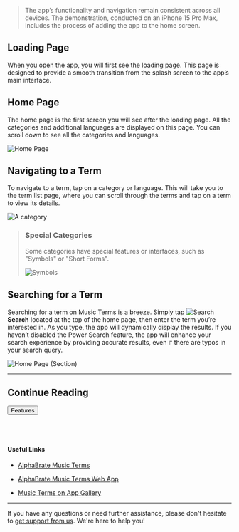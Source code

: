 > The app’s functionality and navigation remain consistent across all devices. The demonstration, conducted on an iPhone 15 Pro Max, includes the process of adding the app to the home screen.

## Loading Page

When you open the app, you will first see the loading page. This page is designed to provide a smooth transition from the splash screen to the app’s main interface.

## Home Page

The home page is the first screen you will see after the loading page. All the categories and additional languages are displayed on this page. You can scroll down to see all the categories and languages.

![Home Page](assets/home_page_scroll_intro.png?bg=transparent)

<div class="space-break dots" data-height="4"></div>

## Navigating to a Term

To navigate to a term, tap on a category or language. This will take you to the term list page, where you can scroll through the terms and tap on a term to view its details.

![A category](assets/cat_page_tap.png?bg=transparent)

> ### Special Categories
>
> Some categories have special features or interfaces, such as "Symbols" or "Short Forms".
>
> ![Symbols](assets/cat_sym.png?bg=transparent)

<div class="space-break dots" data-height="4"></div>

## Searching for a Term

Searching for a term on Music Terms is a breeze. Simply tap ![Search](assets/mst_search.svg?size=text&bg=transparent&float-vert=center)**Search** located at the top of the home page, then enter the term you’re interested in. As you type, the app will dynamically display the results. If you haven’t disabled the Power Search feature, the app will enhance your search experience by providing accurate results, even if there are typos in your search query.

![Home Page (Section)](assets/search_hp_s.png?size=small&border-radius=17px&center=true)

<hr>

<h2 class="center">Continue Reading</h2>

<a href="?article=features" class="center no-margin"><button>Features</button></a>

<br>

<div class="space-break dots" data-height="4"></div>
<br>

#### Useful Links

- [AlphaBrate Music Terms](https://musicterms.github.io?redirect=no-redirect)

- [AlphaBrate Music Terms Web App](https://musicterms.github.io/app)

- [Music Terms on App Gallery](https://alphabrate.github.io/apps/app/music-terms)

<hr>

If you have any questions or need further assistance, please don't hesitate to [get support from us](https://alphabrate.github.io/about/support). We're here to help you!
